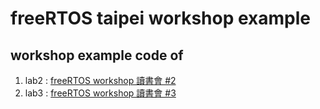 freeRTOS taipei workshop example
===

## workshop example code of

1. lab2 : [freeRTOS workshop 讀書會 #2](http://freertos.kktix.cc/events/9aafb3c1-b4e121)
1. lab3 : [freeRTOS workshop 讀書會 #3](http://freertos.kktix.cc/events/9aafb3c1-b4e121-027966)
